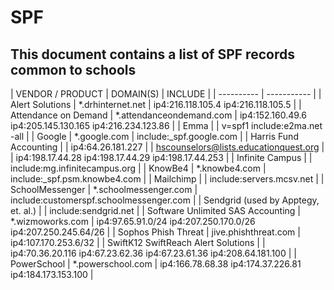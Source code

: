 # SPF

## This document contains a list of SPF records common to schools

| VENDOR / PRODUCT | DOMAIN(S) | INCLUDE |
| ---------- | ----------- |
| Alert Solutions | *.drhinternet.net | ip4:216.118.105.4 ip4:216.118.105.5 |
| Attendance on Demand | *.attendanceondemand.com | ip4:152.160.49.6 ip4:205.145.130.165 ip4:216.234.123.86 |
| Emma | | v=spf1 include:e2ma.net -all |
| Google | *.google.com | include:_spf.google.com |
| Harris Fund Accounting | | ip4:64.26.181.227 |
| hscounselors@lists.educationquest.org | | ip4:198.17.44.28 ip4:198.17.44.29 ip4:198.17.44.253 |
| Infinite Campus	| | include:mg.infinitecampus.org |
| KnowBe4 | *.knowbe4.com | include:_spf.psm.knowbe4.com |
| Mailchimp	| | include:servers.mcsv.net |
| SchoolMessenger | *.schoolmessenger.com | include:customerspf.schoolmessenger.com |
| Sendgrid (used by Apptegy, et. al.) | | include:sendgrid.net |
| Software Unlimited SAS Accounting | *.wizmoworks.com | ip4:97.65.91.0/24 ip4:207.250.170.0/26 ip4:207.250.245.64/26 |
| Sophos Phish Threat | jive.phishthreat.com | ip4:107.170.253.6/32 |
| SwiftK12 SwiftReach Alert Solutions | | ip4:70.36.20.116 ip4:67.23.62.36 ip4:67.23.61.36 ip4:208.64.181.100 |
| PowerSchool |	*.powerschool.com	| ip4:166.78.68.38 ip4:174.37.226.81 ip4:184.173.153.100 |
